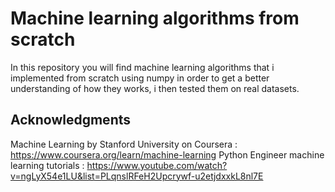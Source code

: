 # Machine learning algorithms from scratch

In this repository you will find machine learning algorithms that i implemented from scratch using numpy in order to get a better understanding of how they works, i then tested them on real datasets.

## Acknowledgments
Machine Learning by Stanford University on Coursera : https://www.coursera.org/learn/machine-learning
Python Engineer machine learning tutorials : https://www.youtube.com/watch?v=ngLyX54e1LU&list=PLqnslRFeH2Upcrywf-u2etjdxxkL8nl7E
